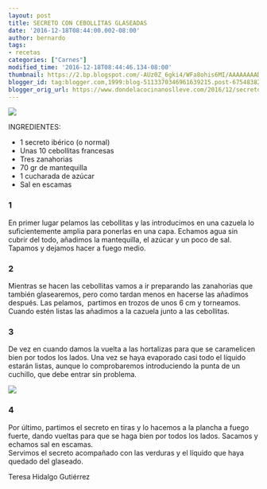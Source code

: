 ```yaml
---
layout: post
title: SECRETO CON CEBOLLITAS GLASEADAS
date: '2016-12-18T08:44:00.002-08:00'
author: bernardo
tags:
- recetas
categories: ["Carnes"]
modified_time: '2016-12-18T08:44:46.134-08:00'
thumbnail: https://2.bp.blogspot.com/-AUz0Z_6gki4/WFa8ohis6MI/AAAAAAAADPg/MNWT2rsBVVEilywGLbP8PL5Yh8pJ0Iw5QCLcB/s72-c/01.JPG
blogger_id: tag:blogger.com,1999:blog-5113370346961639215.post-6754838237737316469
blogger_orig_url: https://www.dondelacocinanoslleve.com/2016/12/secreto-con-cebollitas-glaseadas.html
---
```


![](https://2.bp.blogspot.com/-AUz0Z_6gki4/WFa8ohis6MI/AAAAAAAADPg/MNWT2rsBVVEilywGLbP8PL5Yh8pJ0Iw5QCLcB/s400/01.JPG)

  
INGREDIENTES:  

* 1 secreto ibérico (o normal)
* Unas 10 cebollitas francesas
* Tres zanahorias
* 70 gr de mantequilla
* 1 cucharada de azúcar
* Sal en escamas  

### 1

En primer lugar pelamos las cebollitas y las introducimos en una cazuela lo suficientemente amplia para ponerlas en una capa. Echamos agua sin cubrir del todo, añadimos la mantequilla, el azúcar y un poco de sal. Tapamos y dejamos hacer a fuego medio.    

### 2

Mientras se hacen las cebollitas vamos a ir preparando las zanahorias que también glasearemos, pero como tardan menos en hacerse las añadimos después. Las pelamos,  partimos en trozos de unos 6 cm y torneamos. Cuando estén listas las añadimos a la cazuela junto a las cebollitas.  

### 3

De vez en cuando damos la vuelta a las hortalizas para que se caramelicen bien por todos los lados. Una vez se haya evaporado casi todo el líquido estarán listas, aunque lo comprobaremos introduciendo la punta de un cuchillo, que debe entrar sin problema.  

![](https://3.bp.blogspot.com/-57uPbuGCiOk/WFa8zP_vd3I/AAAAAAAADPk/gPzRKwlWb7kXBBFCFwkjMAne0yoJ28l0wCLcB/s320/02.JPG)

 

### 4

Por último, partimos el secreto en tiras y lo hacemos a la plancha a fuego fuerte, dando vueltas para que se haga bien por todos los lados. Sacamos y echamos sal en escamas.  
Servimos el secreto acompañado con las verduras y el líquido que haya quedado del glaseado.  
  
Teresa Hidalgo Gutiérrez
